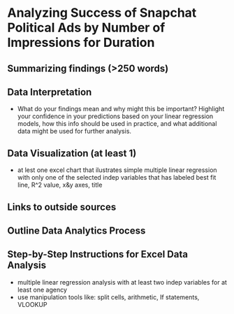 # Analyzing Success of Snapchat Political Ads by Number of Impressions for Duration

## Summarizing findings (>250 words)
## Data Interpretation
* What do your findings mean and why might this be important? Highlight your confidence in your predictions based on your linear regression models, how this info should be used in practice, and what additional data might be used for further analysis. 

## Data Visualization (at least 1)
* at lest one excel chart that ilustrates simple multiple linear regression with only one of the selected indep variables that has labeled best fit line, R^2 value, x&y axes, title

## Links to outside sources


## Outline Data Analytics Process
## Step-by-Step Instructions for Excel Data Analysis
* multiple linear  regression analysis with at least two indep variables for at least one agency 
* use manipulation tools like: split cells, arithmetic, If statements, VLOOKUP
